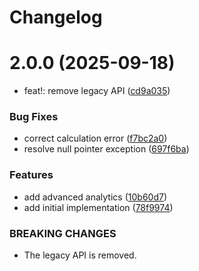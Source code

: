 # Changelog

# 2.0.0 (2025-09-18)


* feat!: remove legacy API ([cd9a035](https://github.com/shixiaozhia/release-version-test/commit/cd9a03563c3b578cedc3714a5c06d5ac01787c83))


### Bug Fixes

* correct calculation error ([f7bc2a0](https://github.com/shixiaozhia/release-version-test/commit/f7bc2a054da9f8b1eb132d6c853db60c9951fe0c))
* resolve null pointer exception ([697f6ba](https://github.com/shixiaozhia/release-version-test/commit/697f6baf015e5c70bdd9833ceed294c4d21e0a0a))


### Features

* add advanced analytics ([10b60d7](https://github.com/shixiaozhia/release-version-test/commit/10b60d746b865570671c091a76caf4918749df84))
* add initial implementation ([78f9974](https://github.com/shixiaozhia/release-version-test/commit/78f997475fd3a7aad87aa8541344b0c028092608))


### BREAKING CHANGES

* The legacy API is removed.
